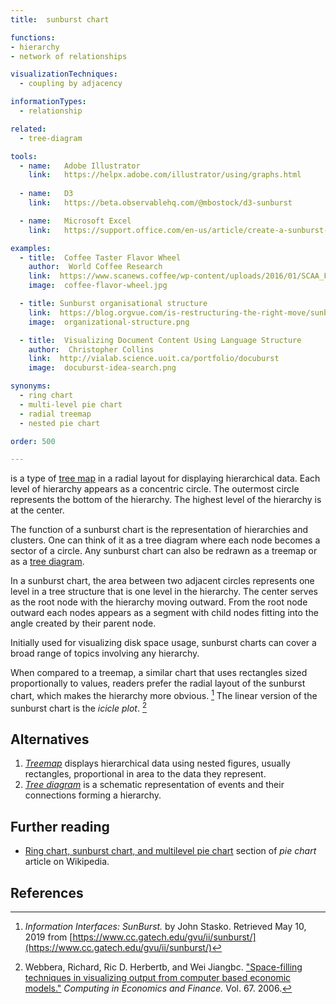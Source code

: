 ```yaml
---
title:  sunburst chart

functions:
- hierarchy
- network of relationships

visualizationTechniques:
  - coupling by adjacency

informationTypes:
  - relationship

related:
  - tree-diagram

tools:
  - name:   Adobe Illustrator
    link:   https://helpx.adobe.com/illustrator/using/graphs.html
    
  - name:   D3
    link:   https://beta.observablehq.com/@mbostock/d3-sunburst

  - name:   Microsoft Excel
    link:   https://support.office.com/en-us/article/create-a-sunburst-chart-in-office-4a127977-62cd-4c11-b8c7-65b84a358e0c

examples:
  - title:  Coffee Taster Flavor Wheel
    author:  World Coffee Research
    link:  https://www.scanews.coffee/wp-content/uploads/2016/01/SCAA_FlavorWheel.01.18.15.jpg
    image:  coffee-flavor-wheel.jpg

  - title: Sunburst organisational structure
    link:  https://blog.orgvue.com/is-restructuring-the-right-move/sunburst-organisational-structure/
    image:  organizational-structure.png

  - title:  Visualizing Document Content Using Language Structure
    author:  Christopher Collins
    link:  http://vialab.science.uoit.ca/portfolio/docuburst
    image:  docuburst-idea-search.png

synonyms:
  - ring chart
  - multi-level pie chart
  - radial treemap
  - nested pie chart

order: 500

---
```


is a type of [tree map](/tree-map) in a radial layout for displaying hierarchical data. Each level of hierarchy appears as a concentric circle. The outermost circle represents the bottom of the hierarchy. The highest level of the hierarchy is at the center. 


<!--more-->
The function of a sunburst chart is the representation of hierarchies and clusters. One can think of it as a tree diagram where each node becomes a sector of a circle. Any sunburst chart can also be redrawn as a treemap or as a [tree diagram](/tree-diagram). 

In a sunburst chart, the area between two adjacent circles represents one level in a tree structure that is one level in the hierarchy. The center serves as the root node with the hierarchy moving outward. From the root node outward each nodes appears as a segment with child nodes fitting into the angle created by their parent node.
 
Initially used for visualizing disk space usage, sunburst charts can cover a broad range of topics involving any hierarchy.
 
When compared to a treemap, a similar chart that uses rectangles sized proportionally to values, readers prefer the radial layout of the sunburst chart, which makes the hierarchy more obvious. [^stasko] The linear version of the sunburst chart is the *icicle plot*. [^herbert]

## Alternatives
1. [*Treemap*](/tree-map) displays hierarchical data using nested figures, usually rectangles, proportional in area to the data they represent.
2. [*Tree diagram*](/tree-diagram) is a schematic representation of events and their connections forming a hierarchy.



## Further reading
- [Ring chart, sunburst chart, and multilevel pie chart](https://en.wikipedia.org/wiki/Pie_chart#Ring) section of *pie chart*   article on Wikipedia.

## References
[^stasko]: *Information Interfaces: SunBurst.* by John Stasko. Retrieved May 10, 2019 from [https://www.cc.gatech.edu/gvu/ii/sunburst/](https://www.cc.gatech.edu/gvu/ii/sunburst/)
[^herbert]: Webbera, Richard, Ric D. Herbertb, and Wei Jiangbc. ["Space-filling techniques in visualizing output from computer based economic models."](https://www.academia.edu/25926410/Space-filling_Techniques_in_Visualizing_Output_from_Computer_Based_Economic_Models) *Computing in Economics and Finance.* Vol. 67. 2006.
